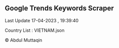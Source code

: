 

## Google Trends Keywords Scraper 
 
Last Update 17-04-2023 , 19:39:40

Country List :
VIETNAM.json



© Abdul Muttaqin 
